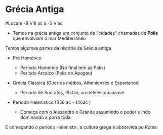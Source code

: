 # Grécia Antiga
#Locate 
-8 VIII ac à -5 V ac

* Temos na grécia antiga um conjunto de "cidades" chamadas de **Polis** que envolviam o mar Mediterrâneo

Temos algumas partes da história da Grécia antiga

* Pré Homérico
	* Periodo Homérico (No final tem as Polis)
	* Período Arcaico (Polis no Apogeu)
 
* Grécia Clássica (Guerras médias, Athenienses e Espartanos)
	* Periodo de Socrates, Platão, aristoteles quaaaase 
* Periodo Helenistico (336 ac - 146ac ) 
	* Começa com o Alexandro o Grande assumindo o poder e indo dominando a porra toda.

E começando o período Helenista , a cultura grega é absorvida po Roma
